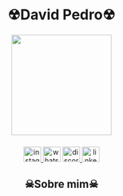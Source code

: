 <h1 align="center">☢David Pedro☢</h1>

###

<div align="center">
  <img height="200" src="https://c.tenor.com/3HEHrQS9u9UAAAAC/gon-anime.gif"  />
</div>

###

<div align="center">
  <a href="https://www.instagram.com/davidpedrosilva_/" target="_blank">
    <img src="https://raw.githubusercontent.com/maurodesouza/profile-readme-generator/master/src/assets/icons/social/instagram/default.svg" width="35" height="30" alt="instagram logo"  />
  </a>
  <img src="https://raw.githubusercontent.com/maurodesouza/profile-readme-generator/master/src/assets/icons/social/whatsapp/default.svg" width="35" height="30" alt="whatsapp logo"  />
  <a href="https://discord.com/channels/@me/1271438244743090226" target="_blank">
    <img src="https://raw.githubusercontent.com/maurodesouza/profile-readme-generator/master/src/assets/icons/social/discord/default.svg" width="35" height="30" alt="discord logo"  />
  </a>
  <img src="https://raw.githubusercontent.com/maurodesouza/profile-readme-generator/master/src/assets/icons/social/linkedin/default.svg" width="35" height="30" alt="linkedin logo"  />
</div>

###

<h2 align="center">☠Sobre mim☠</h2>

###
